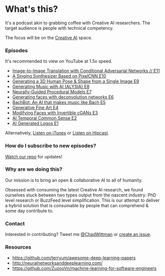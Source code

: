 # What's this?
It's a podcast akin to grabbing coffee with Creative AI researchers. The target audience is people with technical competency. 

The focus will be on the [Creative AI](http://www.creativeai.net/) space. 

### Episodes

It's recommended to view on YouTube at 1.5x speed. 

* [Image-to-Image Translation with Conditional Adversarial Networks // E11](https://youtu.be/B1bMMF8miN8)
* [A Singing Synthesizer Based on PixelCNN E10](https://youtu.be/ekhiSUtRoTA)
* [Generating a 3D Human Pose & Shape from a Single Image E9](https://youtu.be/ix4INISbazM)
* [Generating Music with AI (ALYSIA) E8](https://youtu.be/KRaLgcXUauo)
* [Neurally-Guided Procedural Models E7](https://youtu.be/hQ-XMJIzppY)
* [Generating faces with deconvolution networks E6](https://youtu.be/gXMwSzuCjLk)
* [BachBot: An AI that makes music like Bach E5](https://youtu.be/n8Z_7cvI0WE)
* [Generative Fine Art E4](https://youtu.be/4RkqLb895r4)
* [Modifying Faces with Invertible cGANs E3](https://youtu.be/V0y4nOqvv-Y)
* [AI Temporal Common Sense E2](https://youtu.be/CMRy4Y-ZwGE)
* [AI Generated Logos E1](https://youtu.be/B3_jMHaomnU)

Alternatively, [Listen on iTunes](https://itunes.apple.com/us/podcast/ai-generated-logos-ai-guild/id1182836193?) or [Listen on Hipcast](http://chadwittman.hipcast.com/rss/ai-guild.xml).

### How do I subscribe to new episodes?

[Watch our repo](https://github.com/chadwittman/ai-guild/subscription) for updates!

### Why are we doing this?
Our mission is to bring an open &amp; collaborative AI to all of humanity.

Obsessed with consuming the latest Creative AI research, we found ourselves stuck between two types output from the nascent industry: PhD level research or BuzzFeed level simplification. This is our attempt to deliver a hybrid solution that is consumable by people that can comprehend &amp; some day contribute to. 

### Contact
Interested in contributing? Tweet me [@ChadWittman](https://twitter.com/chadwittman) or [create an issue](https://github.com/chadwittman/ai-guild/issues/new). 

### Resources

* <https://github.com/terryum/awesome-deep-learning-papers>
* <http://neuralnetworksanddeeplearning.com/>
* <https://github.com/ZuzooVn/machine-learning-for-software-engineers>